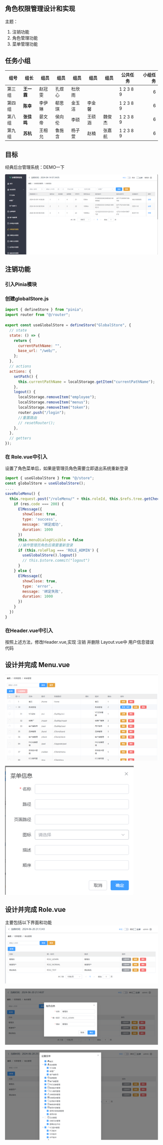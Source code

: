 ## **角色权限管理设计和实现**

主题：

1. 注销功能
2. 角色管理功能
3. 菜单管理功能

## 任务小组

| 组号   | 组长             | 组员   | 组员   | 组员   | 组员   | 组员 | 公共任务  | 小组任务 |
| ------ | ---------------- | ------ | ------ | ------ | ------ | ---- | --------- | -------: |
| 第三组 | **王一霖** | 赵冠雯 | 孔煜心 | 杜欣雨 |        |        | 1 2 3 8 9 |        6 |
| 第四组 | **陈幸**   | 李伊琳 | 郗思琪 | 金玉洁 | 李金馨 |        | 1 2 3 8 9 |        6 |
| 第八组   | **张佳鸣** | 晏文帝 | 侯向伦 | 李硕   | 王硕涵 | 魏俊杰 | 1 2 3 8 9 | 6        |
| 第九组   | **苏杭**   | 王相允 | 鲁施含 | 杨子萱 | 赵楠   | 张嘉航 | 1 2 3 8 9 | 6        |

## 目标

经典后台管理系统：DEMO一下

![1716166254141](image/README/1716166254141.png)

## 注销功能

### 引入Pinia模块

### 创建globalStore.js

```js
import { defineStore } from "pinia";
import router from "@/router";

export const useGlobalStore = defineStore("GlobalStore", {
  // state
  state: () => {
    return {
      currentPathName: "",
      base_url: "/web/",
    };
  },
  // actions
  actions: {
    setPath() {
      this.currentPathName = localStorage.getItem("currentPathName");
    },
    logout() {
      localStorage.removeItem("employee");
      localStorage.removeItem("menus");
      localStorage.removeItem("token");
      router.push("/login");
      //重置路由
      // resetRouter();
    },
  },
  // getters
});

```

### 在 Role.vue中引入

设置了角色菜单后，如果是管理员角色需要立即退出系统重新登录

```js
import { useGlobalStore } from "@/store"; 
const globalStore = useGlobalStore();
....
saveRoleMenu() {
  this.request.post("/roleMenu/" + this.roleId, this.$refs.tree.getCheckedKeys()).then(res => {
    if (res.code === 200) {
      ElMessage({
        showClose: true,
        type: 'success',
        message: '绑定成功',
        duration: 1000
      })
      this.menuDialogVisible = false
      //操作管理员角色后需要重新登录
      if (this.roleFlag === 'ROLE_ADMIN') {
        useGlobalStore().logout()
        // this.$store.commit("logout")
      }
    } else {
      ElMessage({
        showClose: true,
        type: 'error',
        message: '绑定失败',
        duration: 1000
      })
    }
  })
}
```

### 在Header.vue中引入

按照上述方法，修改Header.vue,实现 注销
并删除 Layout.vue中 用户信息错误代码

## 设计并完成 Menu.vue

![m1](./image/menu-main.png)

![m2](./image/menu-add.png)

## 设计并完成 Role.vue

主要包括以下界面和功能
![1](./image/role-main.png)

![2](./image/role-revise.png)

![3](./image/role-set-menu.png)
